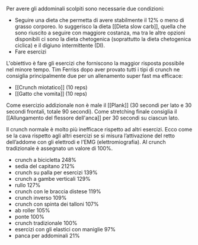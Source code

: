 Per avere gli addominali scolpiti sono necessarie due condizioni:
* Seguire una dieta che permetta di avere stabilmente il 12% o meno di grasso corporeo. Io suggerisco la dieta [[Dieta slow carb]], quella che sono riuscito a seguire con maggiore costanza, ma tra le altre opzioni disponibili ci sono la dieta chetogenica (soprattutto la dieta chetogenica ciclica) e il digiuno intermittente (DI).
* Fare esercizi

L'obiettivo è fare gli esercizi che forniscono la maggior risposta possibile nel minore tempo.
Tim Ferriss dopo aver provato tutti i tipi di crunch ne consiglia principalmente due per un allenamento super fast ma efficace:
* [[Crunch miotatico]] (10 reps)
* [[Gatto che vomita]] (10 reps)

Come esercizio addizionale non è male il [[Plank]] (30 secondi per lato e 30 secondi frontali, totale 90 secondi).
Come stretching finale consiglia il [[Allungamento del flessore dell'anca]] per 30 secondi su ciascun lato.

Il crunch normale è molto più inefficace rispetto ad altri esercizi.
Ecco come se la cava rispetto agli altri esercizi se si misura l’attivazione del retto dell’addome con gli elettrodi e l’EMG (elettromiografia).
Al crunch tradizionale è assegnato un valore di 100%.

* crunch a bicicletta 248%
* sedia del capitano 212%
* crunch su palla per esercizi 139%
* crunch a gambe verticali 129%
* rullo 127%
* crunch con le braccia distese 119%
* crunch inverso 109%
* crunch con spinta dei talloni 107%
* ab roller 105%
* ponte 100%
* crunch tradizionale 100%
* esercizi con gli elastici con maniglie 97%
* panca per addominali 21%

